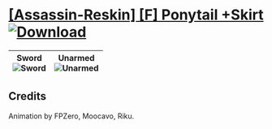 # [\[Assassin-Reskin\] \[F\] Ponytail +Skirt](https://git.io/J1jrg) [![Download](https://img.shields.io/badge/Download--red?style=social&logo=github)](https://git.io/J1j6U)

| <b>Sword</b><br/><img alt="Sword" src="https://git.io/JnOMO"/> | <b>Unarmed</b><br/><img alt="Unarmed" src="https://git.io/JnOAZ"/> |
| :---: | :---: |

## Credits

Animation by FPZero, Moocavo, Riku.

